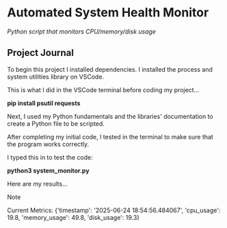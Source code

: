 # Automated System Health Monitor

_Python script that monitors CPU/memory/disk usage_

## Project Journal

To begin this project I installed dependencies. I installed the process and system utilities library on VSCode. 

This is what I did in the VSCode terminal before coding my project...

**pip install psutil requests**

Next, I used my Python fundamentals and the libraries' documentation to create a Python file to be scripted.

After completing my initial code, I tested in the terminal to make sure that the program works correctly.

I typed this in to test the code: 

**python3 system_monitor.py**

Here are my results...
>[!NOTE]
>Current Metrics: {'timestamp': '2025-06-24 18:54:56.484067', 'cpu_usage': 19.8, 'memory_usage': 49.8, 'disk_usage': 19.3}


